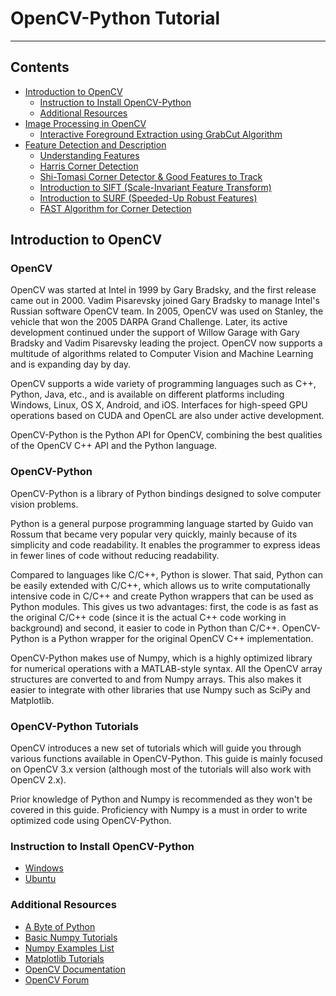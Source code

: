 # OpenCV-Python Tutorial

----

## Contents

- [Introduction to OpenCV](#Introduction-to-OpenCV)
  - [Instruction to Install OpenCV-Python](#Instruction-to-Install-OpenCV-Python)
  - [Additional Resources](#Additional-Resources)
- [Image Processing in OpenCV](image-processing)
  - [Interactive Foreground Extraction using GrabCut Algorithm]()
- [Feature Detection and Description](feature-detection-and-description)
  - [Understanding Features](feature-detection-and-description/#Understanding-Features)  
  - [Harris Corner Detection](feature-detection-and-description/harris-corner-detection)
  - [Shi-Tomasi Corner Detector & Good Features to Track](feature-detection-and-description/shi-tomasi-detector)
  - [Introduction to SIFT (Scale-Invariant Feature Transform)](feature-detection-and-description/SIFT)
  - [Introduction to SURF (Speeded-Up Robust Features)](feature-detection-and-description/SURF)
  - [FAST Algorithm for Corner Detection](feature-detection-and-description/FAST)

## Introduction to OpenCV

### OpenCV

OpenCV was started at Intel in 1999 by Gary Bradsky, and the first release came out in 2000. Vadim Pisarevsky joined Gary Bradsky to manage Intel's Russian software OpenCV team. In 2005, OpenCV was used on Stanley, the vehicle that won the 2005 DARPA Grand Challenge. Later, its active development continued under the support of Willow Garage with Gary Bradsky and Vadim Pisarevsky leading the project. OpenCV now supports a multitude of algorithms related to Computer Vision and Machine Learning and is expanding day by day.

OpenCV supports a wide variety of programming languages such as C++, Python, Java, etc., and is available on different platforms including Windows, Linux, OS X, Android, and iOS. Interfaces for high-speed GPU operations based on CUDA and OpenCL are also under active development.

OpenCV-Python is the Python API for OpenCV, combining the best qualities of the OpenCV C++ API and the Python language.

### OpenCV-Python

OpenCV-Python is a library of Python bindings designed to solve computer vision problems.

Python is a general purpose programming language started by Guido van Rossum that became very popular very quickly, mainly because of its simplicity and code readability. It enables the programmer to express ideas in fewer lines of code without reducing readability.

Compared to languages like C/C++, Python is slower. That said, Python can be easily extended with C/C++, which allows us to write computationally intensive code in C/C++ and create Python wrappers that can be used as Python modules. This gives us two advantages: first, the code is as fast as the original C/C++ code (since it is the actual C++ code working in background) and second, it easier to code in Python than C/C++. OpenCV-Python is a Python wrapper for the original OpenCV C++ implementation.

OpenCV-Python makes use of Numpy, which is a highly optimized library for numerical operations with a MATLAB-style syntax. All the OpenCV array structures are converted to and from Numpy arrays. This also makes it easier to integrate with other libraries that use Numpy such as SciPy and Matplotlib.

### OpenCV-Python Tutorials

OpenCV introduces a new set of tutorials which will guide you through various functions available in OpenCV-Python. This guide is mainly focused on OpenCV 3.x version (although most of the tutorials will also work with OpenCV 2.x).

Prior knowledge of Python and Numpy is recommended as they won't be covered in this guide. Proficiency with Numpy is a must in order to write optimized code using OpenCV-Python.

### Instruction to Install OpenCV-Python

- [Windows](https://docs.opencv.org/3.4.1/d5/de5/tutorial_py_setup_in_windows.html)
- [Ubuntu](https://docs.opencv.org/3.4.1/d2/de6/tutorial_py_setup_in_ubuntu.html)

### Additional Resources
- [A Byte of Python](https://python.swaroopch.com/)
- [Basic Numpy Tutorials](http://scipy.github.io/old-wiki/pages/Tentative_NumPy_Tutorial)
- [Numpy Examples List](http://scipy.github.io/old-wiki/pages/Numpy_Example_List)
- [Matplotlib Tutorials](https://matplotlib.org/tutorials/index.html)
- [OpenCV Documentation](https://docs.opencv.org/)
- [OpenCV Forum](http://answers.opencv.org/questions/)
